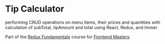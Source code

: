 # Tip Calculator

performing CRUD operations on menu items, their prices and quantities with calculation of subTotal, tipAmount and total using React, Redux, and Immer

Part of the [Redux Fundamentals](https://stevekinney.github.io/redux-fundamentals) course for [Frontend Masters](https://frontendmasters.com).